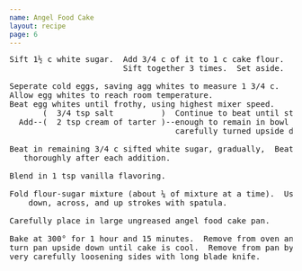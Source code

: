 ```yaml
---
name: Angel Food Cake
layout: recipe
page: 6
---
```


<pre>
Sift 1½ c white sugar.  Add 3/4 c of it to 1 c cake flour.
                        Sift together 3 times.  Set aside.

Seperate cold eggs, saving agg whites to measure 1 3/4 c.
Allow egg whites to reach room temperature.
Beat egg whites until frothy, using highest mixer speed.
       (  3/4 tsp salt          )  Continue to beat until stiff
  Add--(  2 tsp cream of tarter )--enough to remain in bowl when
                                   carefully turned upside down.

Beat in remaining 3/4 c sifted white sugar, gradually,  Beating
   thoroughly after each addition.

Blend in 1 tsp vanilla flavoring.

Fold flour-sugar mixture (about ¼ of mixture at a time).  Use
    down, across, and up strokes with spatula.

Carefully place in large ungreased angel food cake pan.

Bake at 300° for 1 hour and 15 minutes.  Remove from oven and
turn pan upside down until cake is cool.  Remove from pan by
very carefully loosening sides with long blade knife.
</pre>
